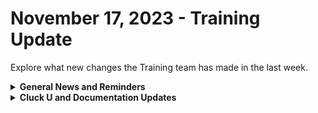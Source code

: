 # November 17, 2023 - Training Update

Explore what new changes the Training team has made in the last week.

<details>

<summary><strong>General News and Reminders</strong></summary>

* **SHOUT OUT to all of our Certified Rewsters!** To join our motley crew of eggcellent peeps, you can take the exam here: [Broken link](broken-reference "mention")
* **Cluck U Holiday Hours:**
  * **US Thanksgiving**
    * Training will be available Mon \~ Wed
    * Office Hours canceled for Thanksgiving
    * Open Mic will be taken over by our Canadians
  * **December Holidays and New Year**
    * Live Training will be unavailable from December 18th \~ January 8th for the Holidays and New Year
    * Feel free to sit by the fire, with a glass of bourbon or wine, and watch our videos while you wait with anticipation for our return
* Join us in our new [Cluck-U Discord channel](https://discord.com/channels/936789089703845988/1121465945295167588) if you have any questions, comments, or concerns!

</details>

<details>

<summary><strong>Cluck U and Documentation Updates</strong></summary>

**Cluck University**

* **Core Courses**
  * **201 is live!** [You can sign up on Mondays from 3pm \~ 4pm](https://calendly.com/cluck-u/rewst-201-advanced-automation-concepts).
  * 202 is in the works!
* **Electives**
  * [Broken link](broken-reference "mention") top-level page added
  * [Broken link](broken-reference "mention") released
  * [Broken link](broken-reference "mention")released
* **Updates and Fixes:**
  * [Broken link](broken-reference "mention")page information added
  * [Broken link](broken-reference "mention")page information updated

**Documentation**

* [nov-3rd-2023-huge-rewst-announcements-you-cant-miss-out-on.md](../../roc-open-mics/roc-open-mics-north-america/2023-roc-open-mics/nov-3rd-2023-huge-rewst-announcements-you-cant-miss-out-on.md "mention")available
* [Broken link](broken-reference "mention")Coming soon page added - Shout-out to Reed Kimble!
* [collecting-diagnostics-with-browser-developer-tools.md](../../../support-and-community/roc-support/collecting-diagnostics-with-browser-developer-tools.md "mention") added to the ROC Support section
* [Broken link](broken-reference "mention")subpage added to [Broken link](broken-reference "mention")
* [Broken link](broken-reference "mention") page added
* **Updates and Fixes:**&#x20;
  * [Broken link](broken-reference "mention")updated with new information
  * Liongard [Broken link](broken-reference "mention")page updated
  * [sonicwall-integration-setup.md](../../../documentation/configuration/integrations/individual-integration-documentation/security/sonicwall-integration-setup.md "mention")updated with new steps
  * [byod-for-dattormm.md](../../../documentation/configuration/integrations/individual-integration-documentation/database/byod-for-dattormm.md "mention")instructions added

</details>
